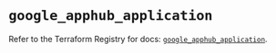 # `google_apphub_application`

Refer to the Terraform Registry for docs: [`google_apphub_application`](https://registry.terraform.io/providers/hashicorp/google/5.45.2/docs/resources/apphub_application).
